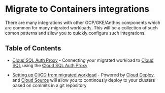 # Migrate to Containers integrations

There are many integrations with other GCP/GKE/Anthos components which are common for many migrated workloads. This will be a collection of such comon patterns and allow you to quickly configure such integrations. 

## Table of Contents
* [Cloud SQL Auth Proxy](./cloudsql-proxy) - Connecting your migrated workload to [Cloud SQL](https://cloud.google.com/sql) using the [Cloud SQL Auth Proxy](https://cloud.google.com/sql/docs/mysql/sql-proxy)

* [Setting up CI/CD from migrated workload](./cloud-deploy-pipeline/) - Powered by [Cloud Deploy](https://cloud.google.com/deploy), and [Cloud Source](https://cloud.google.com/source-repositories) will allow you to continously deploy to your clusters based on commits in a git repository 

